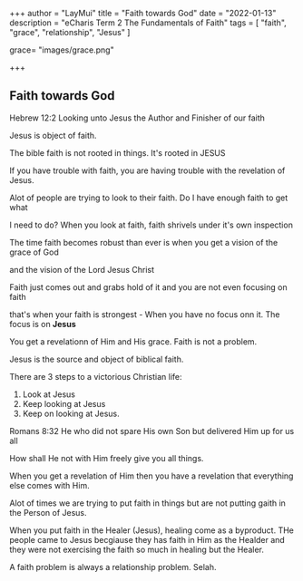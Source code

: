 +++
author = "LayMui"
title = "Faith towards God"
date = "2022-01-13"
description = "eCharis Term 2 The Fundamentals of Faith"
tags = [
    "faith", "grace", "relationship", "Jesus"
]

grace= "images/grace.png"

+++

## Faith towards God

Hebrew 12:2 Looking unto Jesus the Author and Finisher of our faith

Jesus is object of faith.

The bible faith is not rooted in things. It's rooted in JESUS

If you have trouble with faith, you are having trouble with the revelation of Jesus.

Alot of people are trying to look to their faith. Do I have enough faith to get what

I need to do? When you look at faith, faith shrivels under it's own inspection

The time faith becomes robust than ever is when you get a vision of the grace of God

and the vision of the Lord Jesus Christ

Faith just comes out and grabs hold of it and you are not even focusing on faith

that's when your faith is strongest - When you have no focus onn it. The focus is on **Jesus**

You get a revelationn of Him and His grace. Faith is not a problem.

Jesus is the source and object of biblical faith.

There are 3 steps to a victorious Christian life:

1. Look at Jesus
2. Keep looking at Jesus
3. Keep on looking at Jesus.

Romans 8:32 He who did not spare His own Son but delivered Him up for us all

How shall He not with Him freely give you all things.

When you get a revelation of Him then you have a revelation that everything else comes with Him.

Alot of times we are trying to put faith in things but are not putting gaith in the Person of Jesus.

When you put faith in the Healer (Jesus), healing come as a byproduct.
THe people came to Jesus becgiause they has faith in Him as the Healder and they were not exercising the faith
so much in healing but the Healer.

A faith problem is always a relationship problem. Selah.
